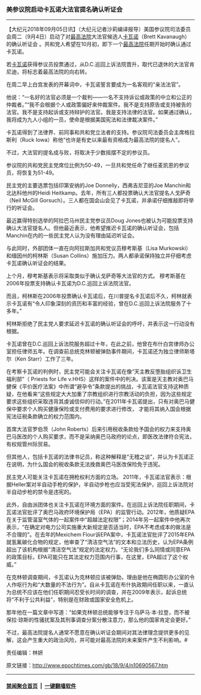 ### 美参议院启动卡瓦诺大法官提名确认听证会
------------------------

<p>【大纪元2018年09月05日讯】（大纪元记者沙莉编译报导）美国参议院司法委员会周二（9月4日）启动了对<a href="http://www.epochtimes.com/gb/tag/%E6%9C%80%E9%AB%98%E6%B3%95%E9%99%A2.html">最高法院</a>大法官候选人<a href="http://www.epochtimes.com/gb/tag/%E5%8D%A1%E7%93%A6%E8%AF%BA.html">卡瓦诺</a>（Brett Kavanaugh）的确认听证会 。共和党人希望在10月初，即下一个<a href="http://www.epochtimes.com/gb/tag/%E6%9C%80%E9%AB%98%E6%B3%95%E9%99%A2.html">最高法院</a>任期开始时确认通过卡瓦诺。</p>
<p>若<a href="http://www.epochtimes.com/gb/tag/%E5%8D%A1%E7%93%A6%E8%AF%BA.html">卡瓦诺</a>获得参议员投票通过，从D.C.巡回上诉法院晋升，取代已退休的大法官肯尼迪，将标志着最高法院的向右转。</p>
<p>在周二早上白宫发表的开幕词中，卡瓦诺誓言要成为一名客观的“亲法法官”。</p>
<p>他说：“一名好的法官必须是一个裁判——一名不支持诉讼或政策的中立和公正的仲裁者。”“我不会根据个人或政策偏好来仲裁案件。我不是支持原告或支持被告的法官。我不是支持起诉或支持辩护的法官。我是支持法律的法官。如果通过确认，我将成为九人小组的一员，使命是根据美国宪法和法律裁决案件。”</p>
<p>卡瓦诺得到了法律界、前同事和共和党立法者的支持。参议院司法委员会主席格拉斯利（Ruck Iowa）称他“也许是有史以来最有资格成为最高法院的提名人”。</p>
<p>不过，大法官的提名成与败，将取决于少数摇摆不定的参议员。</p>
<p>参议院的共和党民主党席位比例为50-49，一旦共和党任命了继任麦凯恩的参议员，将恢复为51-49。</p>
<p>民主党的主要选票包括印第安纳的Joe Donnelly，西弗吉尼亚的Joe Manchin和北达科他州的Heidi Heitkamp。去年，所有三人都投票确认大法官提名人戈萨奇（Neil McGill Gorsuch）。三人都在国会山会见了卡瓦诺，并承诺仔细推敲即将举行的听证会。</p>
<p>最近赢得特别选举的阿拉巴马州民主党参议员Doug Jones也被认为可能投票支持确认大法官提名人。但他最近表示，他希望推迟卡瓦诺的确认听证会，包括Manchin在内的一些民主党人认为没有理由延迟听证会。</p>
<p>与此同时，外部团体一直在向阿拉斯加共和党议员穆考斯基（Lisa Murkowski）和缅因州的柯林斯（Susan Collins）施加压力。两人都承诺保持独立并仔细考虑卡瓦诺确认听证会的结果。</p>
<p>上个月，穆考斯基表示将采取类似于确认戈萨奇等大法官的方式。 穆考斯基在2006年投票支持确认卡瓦诺为D.C.巡回上诉法院法官。</p>
<p>而且，柯林斯在2006年投票确认卡瓦诺后，在川普提名卡瓦诺后不久，柯林就表示卡瓦诺有“令人印象深刻的资历和丰富的经验，曾在D.C.巡回上诉法院服务了十多年。”</p>
<p>柯林斯拒绝了民主党人要求延迟卡瓦诺的确认听证会的呼吁，并表示这一行动没有根据。</p>
<p>卡瓦诺曾在D.C.巡回上诉法院服务超过十年，在此之前，他曾在布什白宫律师办公室担任律师五年。在调查前总统克林顿被弹劾事件期间，卡瓦诺还为独立律师斯塔尔（Ken Starr）工作了三年。</p>
<p>在考察卡瓦诺的判例时，民主党可能会关注卡瓦诺在像“天主教反堕胎组织诉卫生福利部”（ Priests for Life v.HHS）这样的案件中的判决。该案是天主教对奥巴马健保《平价医疗法案》中所谓“避孕令”条款提出的挑战，卡瓦诺法官支持这种质疑，在他看来“这些规定大大加重了宗教组织进行宗教活动的负担，因为这些规定要求这些组织采取违背其虔诚信仰的行动。”在2011年卡瓦诺提出，只有对奥巴马健保中要求个人购买健康保险或支付费用的要求进行修改， 才能将其纳入国会根据宪法征税条款确立的权力范围内。</p>
<p>首席大法官罗伯茨（John Roberts）后来引用税收条款给予国会的权力来支持奥巴马医改的个人购买要求，而不是采纳奥巴马政府的论点，即医改法律符合宪法，有权规管州际贸易。</p>
<p>但其他人，包括卡瓦诺的法律书记员，称这种解释是“无稽之谈”，并认为卡瓦诺正在说明，为什么国会的税收条款无法挽救奥巴马医改保险免于违宪。</p>
<p>民主党人可能关注卡瓦诺在拥枪权利方面的立场。 2011年，卡瓦诺法官表示：根据Heller案对半自动手枪的保护，半自动步枪也应当受宪法保护，巡回上诉法院对半自动步枪的禁令是违宪的。</p>
<p>此外，自由派团体也关注卡瓦诺在环境方面的案件。在巡回上诉法院任职期间，卡瓦诺法官批评了奥巴马政府环境保护局（EPA）的监管行动。2012年，他质疑EPA在关于监管温室气体的一起案件中“超越法定权限”；2014年另一起案件中他再次表示，“在确定对电力公司实施重大新规定是否适当时，EPA不考虑成本的做法是不合理的”。在去年的Mexichem Flour诉EPA案中，卡瓦诺法官批评了2015年EPA就氢氟碳化合物的规定，他审查了“清洁空气法”的文本和立法历史，认为EPA条例超出了该机构根据“清洁空气法”规定的法定权力。“无论我们多么同情或同意EPA的政策目标，EPA可能只在其法定权力范围内行事，在这里，EPA超过了这个权威。”</p>
<p>在克林顿调查期间，卡瓦诺认为克林顿应该被弹劾，理由是他在椭圆形办公室的令人作呕行为和“大数量的不法行为”。自从卡瓦诺在布什执政期间任职以来，一直认为总统不应该在他们任职期间忍受长时间的调查，并在2009年表示，起诉总统将“不利于公共利益”，特别是在财政或国家安全危机上。</p>
<p>那年他在一篇文章中写道：“如果克林顿总统能够专注于乌萨马·本·拉登，而不被保拉·琼斯的性骚扰案及其刑事调查分案分散注意力，那么他的国家肯定会更好。”</p>
<p>不过，最高法院提名人通常不愿意在确认听证会期间对其法律理念提供更多的见解，这会产生重大的政治风险，并可能对最高法院的未来案件产生不利影响。#</p>
<p>责任编辑：林妍</p>

原文链接：http://www.epochtimes.com/gb/18/9/4/n10690567.htm


------------------------
#### [禁闻聚合首页](https://github.com/gfw-breaker/banned-news/blob/master/README.md) &nbsp;|&nbsp;  [一键翻墙软件](https://github.com/gfw-breaker/nogfw/blob/master/README.md)